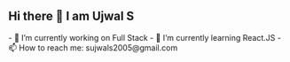 ## Hi there 👋 I am Ujwal S 
<p>
  - 🔭 I’m currently working on Full Stack
  - 🌱 I’m currently learning React.JS
  - 📫 How to reach me: sujwals2005@gmail.com
</p>
<!--
**ujwal-devpX/ujwal-devPx** is a ✨ _special_ ✨ repository because its `README.md` (this file) appears on your GitHub profile.

Here are some ideas to get you started:


- ⚡ Fun fact: ...
-->

## 🌐 Socials:
[![LinkedIn](https://img.shields.io/badge/LinkedIn-%230077B5.svg?logo=linkedin&logoColor=white)](https://linkedin.com/in/www.linkedin.com/in/ujwal-s-6718762b0) [![email](https://img.shields.io/badge/Email-D14836?logo=gmail&logoColor=white)](mailto:sujwals2005@gmail.com) 

# 💻 Tech Stack:
![C](https://img.shields.io/badge/c-%2300599C.svg?style=plastic&logo=c&logoColor=white) ![C++](https://img.shields.io/badge/c++-%2300599C.svg?style=plastic&logo=c%2B%2B&logoColor=white) ![HTML5](https://img.shields.io/badge/html5-%23E34F26.svg?style=plastic&logo=html5&logoColor=white) ![JavaScript](https://img.shields.io/badge/javascript-%23323330.svg?style=plastic&logo=javascript&logoColor=%23F7DF1E) ![Java](https://img.shields.io/badge/java-%23ED8B00.svg?style=plastic&logo=openjdk&logoColor=white) ![React](https://img.shields.io/badge/react-%2320232a.svg?style=plastic&logo=react&logoColor=%2361DAFB) ![MySQL](https://img.shields.io/badge/mysql-4479A1.svg?style=plastic&logo=mysql&logoColor=white) ![Adobe](https://img.shields.io/badge/adobe-%23FF0000.svg?style=plastic&logo=adobe&logoColor=white) ![Canva](https://img.shields.io/badge/Canva-%2300C4CC.svg?style=plastic&logo=Canva&logoColor=white) ![Figma](https://img.shields.io/badge/figma-%23F24E1E.svg?style=plastic&logo=figma&logoColor=white) ![Bootstrap](https://img.shields.io/badge/bootstrap-%238511FA.svg?style=plastic&logo=bootstrap&logoColor=white)
# 📊 GitHub Stats:
![](https://github-readme-stats.vercel.app/api?username=ujwal-devpX&theme=dark&hide_border=true&include_all_commits=false&count_private=true)<br/>
![](https://nirzak-streak-stats.vercel.app/?user=ujwal-devpX&theme=dark&hide_border=true)<br/>
![](https://github-readme-stats.vercel.app/api/top-langs/?username=ujwal-devpX&theme=dark&hide_border=true&include_all_commits=false&count_private=true&layout=compact)

---
[![](https://visitcount.itsvg.in/api?id=ujwal-devpX&icon=0&color=0)](https://visitcount.itsvg.in)

<!-- Proudly created with GPRM ( https://gprm.itsvg.in ) -->

